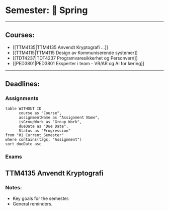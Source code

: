 # Semester: 🌸 Spring

---
## Courses:

- [[TTM4135|TTM4135 Anvendt Kryptografi ...]]
- [[TTM4115|TTM4115 Design av Kommuniserende systemer]]
- [[TDT4237|TDT4237 Programvaresikkerhet og Personvern]]
- [[PED3801|PED3801 Eksperter i team - VR/AR og AI for læring]]

---
## Deadlines:

### Assignments

```dataview
table WITHOUT ID
	  course as "Course",
      assignmentName as "Assignment Name", 
      isGroupWork as "Group Work", 
      dueDate as "Due Date", 
      Status as "Progression"
from "01_Current_Semester"
where contains(tags, "Assignment")
sort dueDate asc

```

### Exams

TTM4135 Anvendt Kryptografi 
---
### Notes:
- Key goals for the semester.
- General reminders.